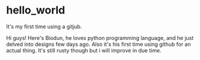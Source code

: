# hello_world
It's my first time using a gitjub.

Hi guys! 
Here's Biodun, he loves python programming language, and he just delved into designs few days ago. 
Also it's his first time using github for an actual thing.
It's still rusty though but i will improve in due time. 
